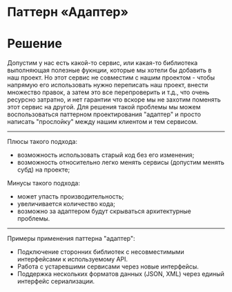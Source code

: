 # Паттерн «Адаптер»

# Решение

Допустим у нас есть какой-то сервис, или какая-то библиотека выполняющая полезные фукнции, которые мы хотели бы добавить в наш проект. Но этот сервис не совместим с нашим проектом - чтобы напрямую его использовать нужно переписать наш проект, внести множество правок, а затем это все перепроверить и т.д., что очень ресурсно затратно, и нет гарантии что вскоре мы не захотим поменять этот сервис на другой. Для решения такой проблемы мы можем воспользоваться паттерном проектирования "адаптер" и просто написать "прослойку" между нашим клиентом и тем сервисом. 

----
Плюсы такого подхода:
- возможность использовать старый код без его изменения;
- возможность относительно легко менять сервисы (допустим менять субд) на проекте;

Минусы такого подхода:
- может упасть производительность;
- увеличивается количество кода;
- возможно за адаптером будут скрываться архитектурные проблемы.

-----

Примеры применения паттерна "адаптер":
- Подключение сторонних библиотек с несовместимыми интерфейсами к используемому API.
- Работа с устаревшими сервисами через новые интерфейсы.
- Поддержка нескольких форматов данных (JSON, XML) через единый интерфейс сериализации.